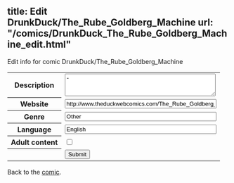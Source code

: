 title: Edit DrunkDuck/The_Rube_Goldberg_Machine
url: "/comics/DrunkDuck_The_Rube_Goldberg_Machine_edit.html"
---
Edit info for comic DrunkDuck/The_Rube_Goldberg_Machine

<form name="comic" action="http://gaepostmail.appspot.com/comic/" method="post">
<table class="comicinfo">
<tr>
<th>Description</th><td><textarea name="description" cols="40" rows="3">-</textarea></td>
</tr>
<tr>
<th>Website</th><td><input type="text" name="url" value="http://www.theduckwebcomics.com/The_Rube_Goldberg_Machine/" size="40"/></td>
</tr>
<tr>
<th>Genre</th><td><input type="text" name="genre" value="Other" size="40"/></td>
</tr>
<tr>
<th>Language</th><td><input type="text" name="language" value="English" size="40"/></td>
</tr>
<tr>
<th>Adult content</th><td><input type="checkbox" name="adult" value="adult" /></td>
</tr>
<tr>
<th></th><td>
<input type="hidden" name="comic" value="DrunkDuck_The_Rube_Goldberg_Machine" />
<input type="submit" name="submit" value="Submit" />
</td>
</tr>
</table>
</form>

Back to the [comic](DrunkDuck_The_Rube_Goldberg_Machine.html).
